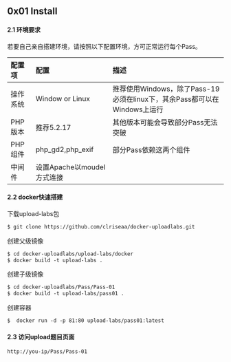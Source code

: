 ## 0x01 Install

#### 2.1 环境要求

若要自己亲自搭建环境，请按照以下配置环境，方可正常运行每个Pass。

|配置项|配置|描述|
|:---|:---|:---|
|操作系统|Window or Linux|推荐使用Windows，除了Pass-19必须在linux下，其余Pass都可以在Windows上运行|
|PHP版本|推荐5.2.17|其他版本可能会导致部分Pass无法突破|
|PHP组件|php_gd2,php_exif|部分Pass依赖这两个组件|
|中间件|设置Apache以moudel方式连接||

#### 2.2 docker快速搭建

下载upload-labs包

```txt
$ git clone https://github.com/clriseaa/docker-uploadlabs.git
```

创建父级镜像

```txt
$ cd docker-uploadlabs/upload-labs/docker
$ docker build -t upload-labs .
```

创建子级镜像

```txt
$ cd docker-uploadlabs/Pass/Pass-01
$ docker build -t upload-labs/pass01 .
```

创建容器

```
$  docker run -d -p 81:80 upload-labs/pass01:latest
```

#### 2.3 访问upload题目页面

```txt
http://you-ip/Pass/Pass-01
```




